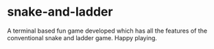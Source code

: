 # snake-and-ladder
A terminal based fun game developed which has all the features of the conventional snake and ladder game.
Happy playing.
